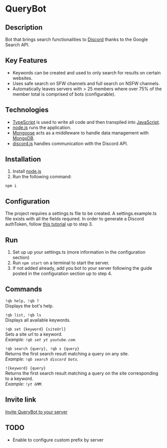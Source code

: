 # QueryBot

## Description

Bot that brings search functionalities to [Discord](https://discordapp.com/) thanks to the Google Search API.

## Key Features

- Keywords can be created and used to only search for results on certain websites.
- Uses safe search on SFW channels and full search on NSFW channels.
- Automatically leaves servers with > 25 members where over 75% of the member total is comprised of bots (configurable).

## Technologies

- [TypeScript](https://www.typescriptlang.org/) is used to write all code and then transpiled into [JavaScript](https://www.javascript.com/).
- [node.js](https://nodejs.org/) runs the application.
- [Mongoose](https://mongoosejs.com/) acts as a middleware to handle data management with [MongoDB](https://www.mongodb.com/).
- [discord.js](https://discord.js.org/#/) handles communication with the Discord API.

## Installation

1. Install [node.js](https://nodejs.org/)
2. Run the following command:

```
npm i
```

## Configuration

The project requires a settings.ts file to be created.
A settings.example.ts file exists with all the fields required.
In order to generate a Discord authToken, follow [this tutorial](https://www.digitaltrends.com/gaming/how-to-make-a-discord-bot/) up to step 3.

## Run

1. Set up up your settings.ts (more information in the configuration section)
2. Run `npm start` on a terminal to start the server.
3. If not added already, add you bot to your server following the guide posted in the configuration section up to step 4.

## Commands

`!qb help, !qb ?`  
Displays the bot's help.

`!qb list, !qb ls`  
Displays all available keywords.

`!qb set {keyword} {siteUrl}`  
Sets a site url to a keyword.  
_Example: `!qb set yt youtube.com`._

`!qb search {query}, !qb s {query}`  
Returns the first search result matching a query on any site.  
_Example: `!qb search discord bots`._

`!{keyword} {query}`  
Returns the first search result matching a query on the site corresponding to a keyword.  
_Example: `!yt GMM`._

## Invite link

[Invite QueryBot to your server](https://discordapp.com/oauth2/authorize?client_id=495279079868596225&scope=bot&permissions=18432)

## TODO

- Enable to configure custom prefix by server
